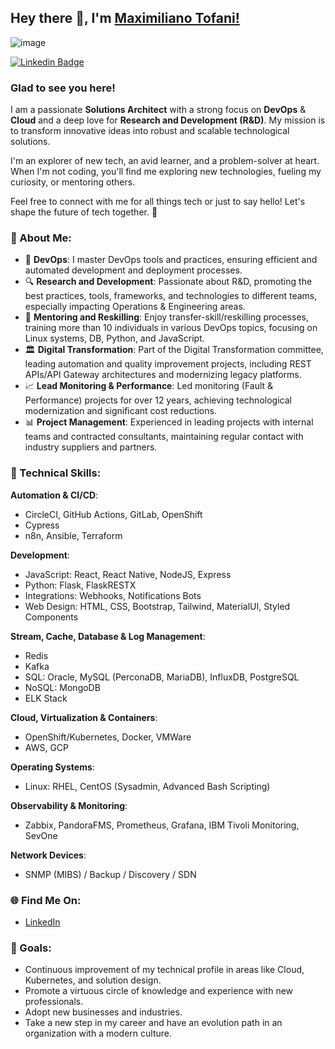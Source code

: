 

Hey there 👋, I'm [Maximiliano Tofani!](https://github.com/your-username)
----------------------------------------------------------------
![image](https://github.com/mtofani/mtofani/assets/69044164/524372aa-61ef-4c5d-841d-e08aca4cc9a0)


[![Linkedin Badge](https://img.shields.io/badge/-LinkedIn-0e76a8?style=flat-square&logo=Linkedin&logoColor=white)](https://linkedin.com/in/maximilianotofani)

### Glad to see you here!  

I am a passionate **Solutions Architect** with a strong focus on **DevOps** & **Cloud** and a deep love for **Research and Development (R&D)**. My mission is to transform innovative ideas into robust and scalable technological solutions.

I'm an explorer of new tech, an avid learner, and a problem-solver at heart. When I'm not coding, you'll find me exploring new technologies, fueling my curiosity, or mentoring others.

Feel free to connect with me for all things tech or just to say hello! Let's shape the future of tech together. 🌟

### 🌟 About Me:

-   🎯 **DevOps**: I master DevOps tools and practices, ensuring efficient and automated development and deployment processes.
-   🔍 **Research and Development**: Passionate about R&D, promoting the best practices, tools, frameworks, and technologies to different teams, especially impacting Operations & Engineering areas.
-   🧠 **Mentoring and Reskilling**: Enjoy transfer-skill/reskilling processes, training more than 10 individuals in various DevOps topics, focusing on Linux systems, DB, Python, and JavaScript.
-   🏛️ **Digital Transformation**: Part of the Digital Transformation committee, leading automation and quality improvement projects, including REST APIs/API Gateway architectures and modernizing legacy platforms.
-   📈 **Lead Monitoring & Performance**: Led monitoring (Fault & Performance) projects for over 12 years, achieving technological modernization and significant cost reductions.
-   📊 **Project Management**: Experienced in leading projects with internal teams and contracted consultants, maintaining regular contact with industry suppliers and partners.

### 🚀 Technical Skills:

**Automation & CI/CD**:

-   CircleCI, GitHub Actions, GitLab, OpenShift
-   Cypress
-   n8n, Ansible, Terraform

**Development**:

-   JavaScript: React, React Native, NodeJS, Express
-   Python: Flask, FlaskRESTX
-   Integrations: Webhooks, Notifications Bots
-   Web Design: HTML, CSS, Bootstrap, Tailwind, MaterialUI, Styled Components

**Stream, Cache, Database & Log Management**:

-   Redis
-   Kafka
-   SQL: Oracle, MySQL (PerconaDB, MariaDB), InfluxDB, PostgreSQL
-   NoSQL: MongoDB
-   ELK Stack

**Cloud, Virtualization & Containers**:

-   OpenShift/Kubernetes, Docker, VMWare
-   AWS, GCP

**Operating Systems**:

-   Linux: RHEL, CentOS (Sysadmin, Advanced Bash Scripting)

**Observability & Monitoring**:

-   Zabbix, PandoraFMS, Prometheus, Grafana, IBM Tivoli Monitoring, SevOne

**Network Devices**:

-   SNMP (MIBS) / Backup / Discovery / SDN

### 🌐 Find Me On:

-   [LinkedIn](https://www.linkedin.com/in/maximilianotofani)


### 🌟 Goals:

-   Continuous improvement of my technical profile in areas like Cloud, Kubernetes, and solution design.
-   Promote a virtuous circle of knowledge and experience with new professionals.
-   Adopt new businesses and industries.
-   Take a new step in my career and have an evolution path in an organization with a modern culture.
